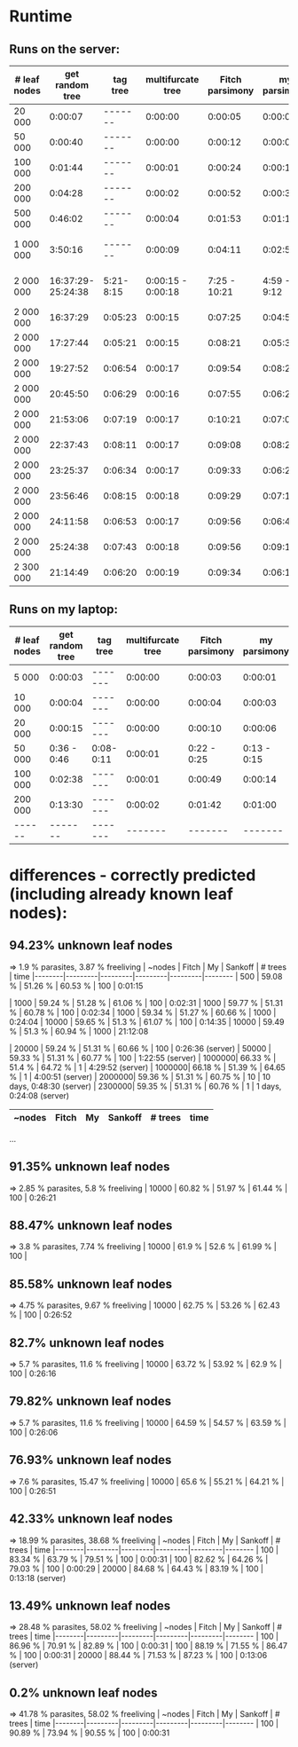 # Runtime
## Runs on the server:
|# leaf nodes| get random tree | tag tree | multifurcate tree | Fitch parsimony |   my parsimony  | Sankoff parsimony | whole time needed | # trees
|------------|-----------------|----------|-------------------|-----------------|-----------------|-------------------|-------------------|--------
|    20 000  |     0:00:07     |  ------- |      0:00:00      |     0:00:05     |     0:00:03     |      0:00:04      |      0:00:20      |  1
|    50 000  |     0:00:40     |  ------- |      0:00:00      |     0:00:12     |     0:00:09     |      0:00:13      |      0:01:15      |  1
|   100 000  |     0:01:44     |  ------- |      0:00:01      |     0:00:24     |     0:00:15     |      0:00:37      |      0:03:03      |  1
|   200 000  |     0:04:28     |  ------- |      0:00:02      |     0:00:52     |     0:00:34     |      0:01:51      |      0:07:53      |  1
|   500 000  |     0:46:02     |  ------- |      0:00:04      |     0:01:53     |     0:01:16     |      0:08:40      |      0:58:07      |  1
| 1 000 000  |     3:50:16     |  ------- |      0:00:09      |     0:04:11     |     0:02:51     |      0:31:58      | 4:00:51 -  4:29:52|  1
| 2 000 000  |16:37:29-25:24:38| 5:21-8:15| 0:00:15 - 0:00:18 |   7:25 - 10:21  |   4:59 - 9:12   | 2:03:05 - 2:06:46 |19:02:43 - 28:01:21| 10
| 2 000 000  |    16:37:29     |  0:05:23 |      0:00:15      |     0:07:25     |     0:04:59     |      2:03:05      |     19:02:43      |  1 / 10
| 2 000 000  |    17:27:44     |  0:05:21 |      0:00:15      |     0:08:21     |     0:05:30     |      2:07:07      |     19:55:02      |  8 / 10
| 2 000 000  |    19:27:52     |  0:06:54 |      0:00:17      |     0:09:54     |     0:08:25     |      2:01:46      |     21:55:42      |  3 / 10
| 2 000 000  |    20:45:50     |  0:06:29 |      0:00:16      |     0:07:55     |     0:06:27     |      2:03:56      |     23:11:05      |  7 / 10
| 2 000 000  |    21:53:06     |  0:07:19 |      0:00:17      |     0:10:21     |     0:07:06     |      2:06:06      |     24:23:09      |  2 / 10
| 2 000 000  |    22:37:43     |  0:08:11 |      0:00:17      |     0:09:08     |     0:08:28     |      2:07:36      |     25:12:02      |  5 / 10
| 2 000 000  |    23:25:37     |  0:06:34 |      0:00:17      |     0:09:33     |     0:06:26     |      2:08:06      |     26:03:02      |  6 / 10
| 2 000 000  |    23:56:46     |  0:08:15 |      0:00:18      |     0:09:29     |     0:07:10     |      2:06:43      |     26:29:14      |  9 / 10
| 2 000 000  |    24:11:58     |  0:06:53 |      0:00:17      |     0:09:56     |     0:06:49     |      2:06:46      |     26:43:10      |  4 / 10
| 2 000 000  |    25:24:38     |  0:07:43 |      0:00:18      |     0:09:56     |     0:09:12     |      2:05:54      |     28:01:21      | 10 / 10
| 2 300 000  |    21:14:49     |  0:06:20 |      0:00:19      |     0:09:34     |     0:06:16     |      2:45:38      |     24:24:08      |  1

## Runs on my laptop:
|# leaf nodes|get random tree| tag tree |multifurcate tree|Fitch parsimony |my parsimony|Sankoff parsimony|whole time needed|
|------------|---------------|----------|-----------------|----------------|------------|-----------------|-----------------|
|    5 000   |    0:00:03    |  ------- |     0:00:00     |    0:00:03     |   0:00:01  |     0:00:03     |     0:00:10     |
|   10 000   |    0:00:04    |  ------- |     0:00:00     |    0:00:04     |   0:00:03  |     0:00:04     |     0:00:16     |
|   20 000   |    0:00:15    |  ------- |     0:00:00     |    0:00:10     |   0:00:06  |     0:00:09     |     0:00:41     |
|   50 000   |  0:36 - 0:46  | 0:08-0:11|     0:00:01     |  0:22 - 0:25   | 0:13 - 0:15|   0:25 - 0:29   |   1:50 - 2:05   |
|  100 000   |    0:02:38    |  ------- |     0:00:01     |    0:00:49     |   0:00:14  |     0:01:08     |     0:04:53     |
|  200 000   |    0:13:30    |  ------- |     0:00:02     |    0:01:42     |   0:01:00  |     0:03:42     |     0:20:10     |
|  ------    |    -------    |  ------- |     -------     |    -------     |   -------  |     -------     |     -------     |

# differences - correctly predicted (including already known leaf nodes):
## 94.23% unknown leaf nodes
=> 1.9 % parasites, 3.87 % freeliving
| ~nodes |  Fitch  |   My    | Sankoff | # trees | time
|--------|---------|---------|---------|---------|--------
|    500 | 59.08 % | 51.26 % | 60.53 % |    100  |  0:01:15
<!-- |   1000 | 66.5  % | 51.41 % | 65.9  % |    100  | 0:02:49 -->
|   1000 | 59.24 % | 51.28 % | 61.06 % |    100  |  0:02:31
|   1000 | 59.77 % | 51.31 % | 60.78 % |    100  |  0:02:34
|   1000 | 59.34 % | 51.27 % | 60.66 % |   1000  |  0:24:04
|  10000 | 59.65 % | 51.3  % | 61.07 % |    100  |  0:14:35
|  10000 | 59.49 % | 51.3  % | 60.94 % |   1000  | 21:12:08
<!-- |  20000 | 67.28 % | 51.44 % | 66.54 % |    100  | 0:12:53 (server) -->
|  20000 | 59.24 % | 51.31 % | 60.66 % |    100  |  0:26:36 (server)
|  50000 | 59.33 % | 51.31 % | 60.77 % |    100  |  1:22:55 (server)
| 1000000| 66.33 % | 51.4  % | 64.72 % |      1  |  4:29:52 (server)
| 1000000| 66.18 % | 51.39 % | 64.65 % |      1  |  4:00:51 (server)
| 2000000| 59.36 % | 51.31 % | 60.75 % |     10  | 10 days, 0:48:30 (server)
| 2300000| 59.35 % | 51.31 % | 60.76 % |      1  |  1 days, 0:24:08 (server)


| ~nodes |  Fitch  |   My    | Sankoff | # trees | time
|--------|---------|---------|---------|---------|--------
...

## 91.35% unknown leaf nodes
=> 2.85 % parasites, 5.8 % freeliving
|  10000 | 60.82 % | 51.97 % | 61.44 % |    100  |  0:26:21

## 88.47% unknown leaf nodes
=> 3.8 % parasites, 7.74 % freeliving
|  10000 | 61.9  % | 52.6  % | 61.99 % |    100  |  

## 85.58% unknown leaf nodes
=> 4.75 % parasites, 9.67 % freeliving
|  10000 | 62.75 % | 53.26 % | 62.43 % |    100  |  0:26:52

## 82.7% unknown leaf nodes
=> 5.7 % parasites, 11.6 % freeliving
|  10000 | 63.72 % | 53.92 % | 62.9  % |    100  |  0:26:16

## 79.82% unknown leaf nodes
=> 5.7 % parasites, 11.6 % freeliving
|  10000 | 64.59 % | 54.57 % | 63.59 % |    100  |  0:26:06

## 76.93% unknown leaf nodes
=> 7.6 % parasites, 15.47 % freeliving
|  10000 | 65.6  % | 55.21 % | 64.21 % |    100  |  0:26:51


## 42.33% unknown leaf nodes
=> 18.99 % parasites, 38.68 % freeliving
| ~nodes |  Fitch  |    My   | Sankoff | # trees | time
|--------|---------|---------|---------|---------|--------
|    100 | 83.34 % | 63.79 % | 79.51 % |    100  | 0:00:31
|    100 | 82.62 % | 64.26 % | 79.03 % |    100  | 0:00:29
|  20000 | 84.68 % | 64.43 % | 83.19 % |    100  | 0:13:18 (server)

## 13.49% unknown leaf nodes
=> 28.48 % parasites, 58.02 % freeliving
| ~nodes |  Fitch  |    My   | Sankoff | # trees | time
|--------|---------|---------|---------|---------|--------
|    100 | 86.96 % | 70.91 % | 82.89 % |    100  | 0:00:31
|    100 | 88.19 % | 71.55 % | 86.47 % |    100  | 0:00:31
|  20000 | 88.44 % | 71.53 % | 87.23 % |    100  | 0:13:06 (server)

## 0.2% unknown leaf nodes
=> 41.78 % parasites, 58.02 % freeliving
| ~nodes |  Fitch  |    My   | Sankoff | # trees | time
|--------|---------|---------|---------|---------|--------
|    100 | 90.89 % | 73.94 % | 90.55 % |    100  | 0:00:31